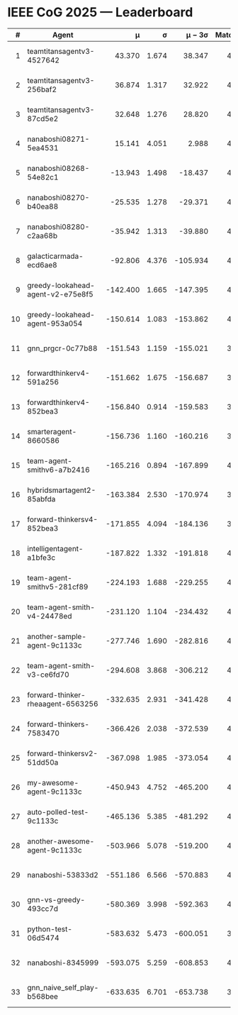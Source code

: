 # IEEE CoG 2025 — Leaderboard

| # | Agent | μ | σ | μ − 3σ | Matches | Updated |
|---:|---|---:|---:|---:|---:|---|
| 1 | teamtitansagentv3-4527642 | 43.370 | 1.674 | 38.347 | 4196 | 2025-09-02 02:55 |
| 2 | teamtitansagentv3-256baf2 | 36.874 | 1.317 | 32.922 | 4454 | 2025-09-02 02:55 |
| 3 | teamtitansagentv3-87cd5e2 | 32.648 | 1.276 | 28.820 | 4558 | 2025-09-02 02:55 |
| 4 | nanaboshi08271-5ea4531 | 15.141 | 4.051 | 2.988 | 4540 | 2025-09-02 02:55 |
| 5 | nanaboshi08268-54e82c1 | -13.943 | 1.498 | -18.437 | 4860 | 2025-09-02 02:55 |
| 6 | nanaboshi08270-b40ea88 | -25.535 | 1.278 | -29.371 | 4720 | 2025-09-02 02:55 |
| 7 | nanaboshi08280-c2aa68b | -35.942 | 1.313 | -39.880 | 4880 | 2025-09-02 02:55 |
| 8 | galacticarmada-ecd6ae8 | -92.806 | 4.376 | -105.934 | 4380 | 2025-09-02 02:55 |
| 9 | greedy-lookahead-agent-v2-e75e8f5 | -142.400 | 1.665 | -147.395 | 4840 | 2025-09-02 02:55 |
| 10 | greedy-lookahead-agent-953a054 | -150.614 | 1.083 | -153.862 | 4860 | 2025-09-02 02:55 |
| 11 | gnn_prgcr-0c77b88 | -151.543 | 1.159 | -155.021 | 3600 | 2025-09-02 02:55 |
| 12 | forwardthinkerv4-591a256 | -151.662 | 1.675 | -156.687 | 3695 | 2025-09-02 02:55 |
| 13 | forwardthinkerv4-852bea3 | -156.840 | 0.914 | -159.583 | 3592 | 2025-09-02 02:55 |
| 14 | smarteragent-8660586 | -156.736 | 1.160 | -160.216 | 3549 | 2025-09-02 02:55 |
| 15 | team-agent-smithv6-a7b2416 | -165.216 | 0.894 | -167.899 | 4760 | 2025-09-02 02:55 |
| 16 | hybridsmartagent2-85abfda | -163.384 | 2.530 | -170.974 | 3722 | 2025-09-02 02:55 |
| 17 | forward-thinkersv4-852bea3 | -171.855 | 4.094 | -184.136 | 3835 | 2025-09-02 02:55 |
| 18 | intelligentagent-a1bfe3c | -187.822 | 1.332 | -191.818 | 4185 | 2025-09-02 02:55 |
| 19 | team-agent-smithv5-281cf89 | -224.193 | 1.688 | -229.255 | 4500 | 2025-09-02 02:55 |
| 20 | team-agent-smith-v4-24478ed | -231.120 | 1.104 | -234.432 | 4880 | 2025-09-02 02:55 |
| 21 | another-sample-agent-9c1133c | -277.746 | 1.690 | -282.816 | 4680 | 2025-09-02 02:55 |
| 22 | team-agent-smith-v3-ce6fd70 | -294.608 | 3.868 | -306.212 | 4640 | 2025-09-02 02:55 |
| 23 | forward-thinker-rheaagent-6563256 | -332.635 | 2.931 | -341.428 | 4668 | 2025-09-02 02:55 |
| 24 | forward-thinkers-7583470 | -366.426 | 2.038 | -372.539 | 4599 | 2025-09-02 02:55 |
| 25 | forward-thinkersv2-51dd50a | -367.098 | 1.985 | -373.054 | 4327 | 2025-09-02 02:55 |
| 26 | my-awesome-agent-9c1133c | -450.943 | 4.752 | -465.200 | 4500 | 2025-09-02 02:55 |
| 27 | auto-polled-test-9c1133c | -465.136 | 5.385 | -481.292 | 4500 | 2025-09-02 02:55 |
| 28 | another-awesome-agent-9c1133c | -503.966 | 5.078 | -519.200 | 4760 | 2025-09-02 02:55 |
| 29 | nanaboshi-53833d2 | -551.186 | 6.566 | -570.883 | 4000 | 2025-09-02 02:55 |
| 30 | gnn-vs-greedy-493cc7d | -580.369 | 3.998 | -592.363 | 4000 | 2025-09-02 02:55 |
| 31 | python-test-06d5474 | -583.632 | 5.473 | -600.051 | 3460 | 2025-09-02 02:55 |
| 32 | nanaboshi-8345999 | -593.075 | 5.259 | -608.853 | 4280 | 2025-09-02 02:55 |
| 33 | gnn_naive_self_play-b568bee | -633.635 | 6.701 | -653.738 | 3080 | 2025-09-02 02:55 |
